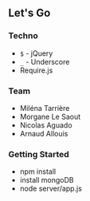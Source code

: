 Let's Go
----------

### Techno

* ```$``` - jQuery
* ```_``` - Underscore
* Require.js

### Team

- Miléna Tarrière
- Morgane Le Saout
- Nicolas Aguado
- Arnaud Allouis  

### Getting Started

- npm install 
- install mongoDB
- node server/app.js